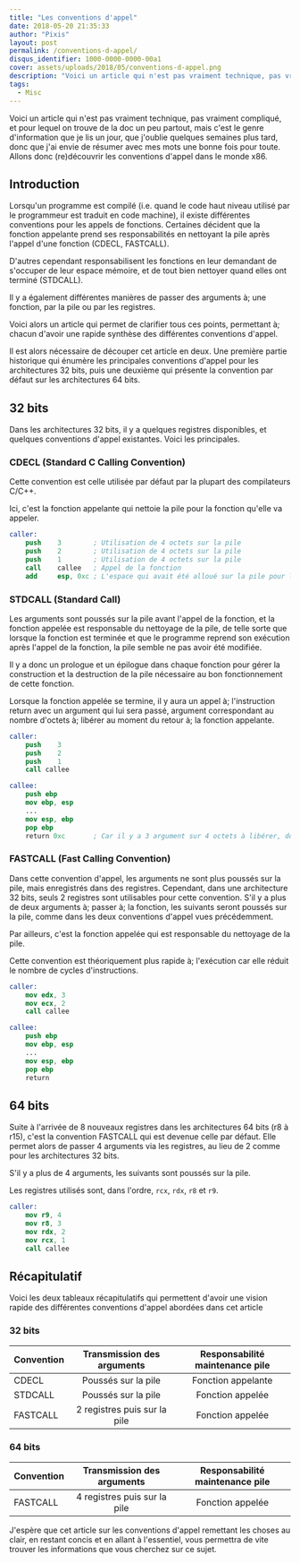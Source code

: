 ```yaml
---
title: "Les conventions d'appel"
date: 2018-05-20 21:35:33
author: "Pixis"
layout: post
permalink: /conventions-d-appel/
disqus_identifier: 1000-0000-0000-00a1
cover: assets/uploads/2018/05/conventions-d-appel.png
description: "Voici un article qui n'est pas vraiment technique, pas vraiment compliqué, et pour lequel on trouve de la doc un peu partout, mais c'est le genre d'information que je lis un jour, que j'oublie quelques semaines plus tard, donc que j'ai envie de résumer avec mes mots une bonne fois pour toute"
tags:
  - Misc
---
```



Voici un article qui n'est pas vraiment technique, pas vraiment compliqué, et pour lequel on trouve de la doc un peu partout, mais c'est le genre d'information que je lis un jour, que j'oublie quelques semaines plus tard, donc que j'ai envie de résumer avec mes mots une bonne fois pour toute. Allons donc (re)découvrir les conventions d'appel dans le monde x86.

<!--more-->

## Introduction

Lorsqu'un programme est compilé (i.e. quand le code haut niveau utilisé par le programmeur est traduit en code machine), il existe différentes conventions pour les appels de fonctions. Certaines décident que la fonction appelante prend ses responsabilités en nettoyant la pile après l'appel d'une fonction (CDECL, FASTCALL).

D'autres cependant responsabilisent les fonctions en leur demandant de s'occuper de leur espace mémoire, et de tout bien nettoyer quand elles ont terminé (STDCALL).

Il y a également différentes manières de passer des arguments à; une fonction, par la pile ou par les registres.

Voici alors un article qui permet de clarifier tous ces points, permettant à; chacun d'avoir une rapide synthèse des différentes conventions d'appel.

Il est alors nécessaire de découper cet article en deux. Une première partie historique qui énumère les principales conventions d'appel pour les architectures 32 bits, puis une deuxième qui présente la convention par défaut sur les architectures 64 bits.

## 32 bits

Dans les architectures 32 bits, il y a quelques registres disponibles, et quelques conventions d'appel existantes. Voici les principales.


### CDECL (Standard C Calling Convention)

Cette convention est celle utilisée par défaut par la plupart des compilateurs C/C++.

Ici, c'est la fonction appelante qui nettoie la pile pour la fonction qu'elle va appeler.

```nasm
caller:
    push    3        ; Utilisation de 4 octets sur la pile
    push    2        ; Utilisation de 4 octets sur la pile
    push    1        ; Utilisation de 4 octets sur la pile
    call    callee   ; Appel de la fonction
    add     esp, 0xc ; L'espace qui avait été alloué sur la pile pour les variables (12 octets) est nettoyé
```

### STDCALL (Standard Call)

Les arguments sont poussés sur la pile avant l'appel de la fonction, et la fonction appelée est responsable du nettoyage de la pile, de telle sorte que lorsque la fonction est terminée et que le programme reprend son exécution après l'appel de la fonction, la pile semble ne pas avoir été modifiée.

Il y a donc un prologue et un épilogue dans chaque fonction pour gérer la construction et la destruction de la pile nécessaire au bon fonctionnement de cette fonction.

Lorsque la fonction appelée se termine, il y aura un appel à; l'instruction return avec un argument qui lui sera passé, argument correspondant au nombre d'octets à; libérer au moment du retour à; la fonction appelante.

```nasm
caller:
    push    3
    push    2
    push    1
    call callee
```
```nasm
callee:
    push ebp
    mov ebp, esp
    ...
    mov esp, ebp
    pop ebp
    return 0xc       ; Car il y a 3 argument sur 4 octets à libérer, donc 12 octets
```

### FASTCALL (Fast Calling Convention)

Dans cette convention d'appel, les arguments ne sont plus poussés sur la pile, mais enregistrés dans des registres. Cependant, dans une architecture 32 bits, seuls 2 registres sont utilisables pour cette convention. S'il y a plus de deux arguments à; passer à; la fonction, les suivants seront poussés sur la pile, comme dans les deux conventions d'appel vues précédemment.

Par ailleurs, c'est la fonction appelée qui est responsable du nettoyage de la pile.

Cette convention est théoriquement plus rapide à; l'exécution car elle réduit le nombre de cycles d'instructions.

```nasm
caller:
    mov edx, 3
    mov ecx, 2
    call callee
```
```nasm
callee:
    push ebp
    mov ebp, esp
    ...
    mov esp, ebp
    pop ebp
    return
```

## 64 bits

Suite à l'arrivée de 8 nouveaux registres dans les architectures 64 bits (r8 à r15), c'est la convention FASTCALL qui est devenue celle par défaut. Elle permet alors de passer 4 arguments via les registres, au lieu de 2 comme pour les architectures 32 bits.

S'il y a plus de 4 arguments, les suivants sont poussés sur la pile.

Les registres utilisés sont, dans l'ordre, `rcx`, `rdx`, `r8` et `r9`.

```nasm
caller:
    mov r9, 4
    mov r8, 3
    mov rdx, 2
    mov rcx, 1
    call callee
```


## Récapitulatif

Voici les deux tableaux récapitulatifs qui permettent d'avoir une vision rapide des différentes conventions d'appel abordées dans cet article

### 32 bits

| Convention  | Transmission des arguments   | Responsabilité maintenance pile |
| ----------- |:----------------------------:|:-------------------------------:|
| CDECL       | Poussés sur la pile          | Fonction appelante              |
| STDCALL     | Poussés sur la pile          | Fonction appelée                |
| FASTCALL    | 2 registres puis sur la pile | Fonction appelée                |

### 64 bits

| Convention  | Transmission des arguments   | Responsabilité maintenance pile |
| ----------- |:----------------------------:|:-------------------------------:|
| FASTCALL    | 4 registres puis sur la pile | Fonction appelée                |


J'espère que cet article sur les conventions d'appel remettant les choses au clair, en restant concis et en allant à l'essentiel, vous permettra de vite trouver les informations que vous cherchez sur ce sujet.
